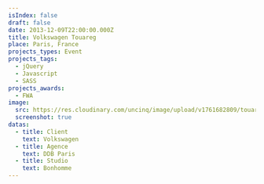```yaml
---
isIndex: false
draft: false
date: 2013-12-09T22:00:00.000Z
title: Volkswagen Touareg
place: Paris, France
projects_types: Event
projects_tags:
  - jQuery
  - Javascript
  - SASS
projects_awards:
  - FWA
image:
  src: https://res.cloudinary.com/uncinq/image/upload/v1761682809/touareg_sddvhk.png
  screenshot: true
datas:
  - title: Client
    text: Volkswagen
  - title: Agence
    text: DDB Paris
  - title: Studio
    text: Bonhomme
---
```

